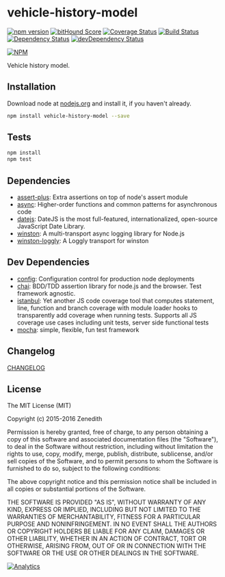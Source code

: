 # vehicle-history-model
[![npm version](https://badge.fury.io/js/vehicle-history-model.svg)](http://badge.fury.io/js/vehicle-history-model)
[![bitHound Score](https://www.bithound.io/github/vehicle-history/npm-vehicle-history-model/badges/score.svg)](https://www.bithound.io/github/vehicle-history/npm-vehicle-history-model)
[![Coverage Status](https://coveralls.io/repos/vehicle-history/npm-vehicle-history-model/badge.svg?branch=master)](https://coveralls.io/r/vehicle-history/npm-vehicle-history-model?branch=master)
[![Build Status](https://travis-ci.org/vehicle-history/npm-vehicle-history-model.svg?branch=master)](https://travis-ci.org/vehicle-history/npm-vehicle-history-model)
[![Dependency Status](https://david-dm.org/vehicle-history/npm-vehicle-history-model.svg)](https://david-dm.org/vehicle-history/npm-vehicle-history-model)
[![devDependency Status](https://david-dm.org/vehicle-history/npm-vehicle-history-model/dev-status.svg)](https://david-dm.org/vehicle-history/npm-vehicle-history-model#info=devDependencies)

[![NPM](https://nodei.co/npm/vehicle-history-model.png?downloads=true&downloadRank=true&stars=true)](https://nodei.co/npm/vehicle-history-model/)

Vehicle history model.

## Installation

Download node at [nodejs.org](http://nodejs.org) and install it, if you haven't already.

```sh
npm install vehicle-history-model --save
```


## Tests

```sh
npm install
npm test
```

## Dependencies

- [assert-plus](https://github.com/mcavage/node-assert-plus): Extra assertions on top of node&#39;s assert module
- [async](https://github.com/caolan/async): Higher-order functions and common patterns for asynchronous code
- [datejs](https://github.com/abritinthebay/datejs): DateJS is the most full-featured, internationalized, open-source JavaScript Date Library.
- [winston](https://github.com/winstonjs/winston): A multi-transport async logging library for Node.js
- [winston-loggly](https://github.com/indexzero/winston-loggly): A Loggly transport for winston

## Dev Dependencies

- [config](https://github.com/lorenwest/node-config): Configuration control for production node deployments
- [chai](https://github.com/chaijs/chai): BDD/TDD assertion library for node.js and the browser. Test framework agnostic.
- [istanbul](https://github.com/gotwarlost/istanbul): Yet another JS code coverage tool that computes statement, line, function and branch coverage with module loader hooks to transparently add coverage when running tests. Supports all JS coverage use cases including unit tests, server side functional tests
- [mocha](https://github.com/mochajs/mocha): simple, flexible, fun test framework


## Changelog

[CHANGELOG](CHANGELOG.md)


## License
The MIT License (MIT)

Copyright (c) 2015-2016 Zenedith

Permission is hereby granted, free of charge, to any person obtaining a copy
of this software and associated documentation files (the "Software"), to deal
in the Software without restriction, including without limitation the rights
to use, copy, modify, merge, publish, distribute, sublicense, and/or sell
copies of the Software, and to permit persons to whom the Software is
furnished to do so, subject to the following conditions:

The above copyright notice and this permission notice shall be included in all
copies or substantial portions of the Software.

THE SOFTWARE IS PROVIDED "AS IS", WITHOUT WARRANTY OF ANY KIND, EXPRESS OR
IMPLIED, INCLUDING BUT NOT LIMITED TO THE WARRANTIES OF MERCHANTABILITY,
FITNESS FOR A PARTICULAR PURPOSE AND NONINFRINGEMENT. IN NO EVENT SHALL THE
AUTHORS OR COPYRIGHT HOLDERS BE LIABLE FOR ANY CLAIM, DAMAGES OR OTHER
LIABILITY, WHETHER IN AN ACTION OF CONTRACT, TORT OR OTHERWISE, ARISING FROM,
OUT OF OR IN CONNECTION WITH THE SOFTWARE OR THE USE OR OTHER DEALINGS IN THE
SOFTWARE.

[![Analytics](https://ga-beacon.appspot.com/UA-73556414-1/npm-vehicle-history-model/readme?pixel)](https://github.com/vehicle-history/npm-vehicle-history-model)
